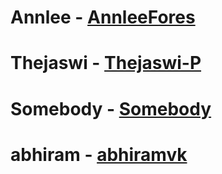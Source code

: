 # Annlee - [AnnleeFores](https://github.com/AnnleeFores)
# Thejaswi - [Thejaswi-P](https://github.com/Thejaswi-P)
# Somebody - [Somebody](www.somebody.com)
# abhiram - [abhiramvk](https://github.com/abhiramvk) 
